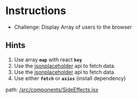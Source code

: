 # Instructions &nbsp;

- Challenge: Display Array of users to the browser

## **Hints**

1. Use array **`map`** with react **`key`**
2. Use the [jsonplaceholder](https://jsonplaceholder.typicode.com/users) api to fetch data.
3. Use the [jsonplaceholder](/controlled) api to fetch data.
4. Use either **`fetch`** or **`axios`** (install dependency)

path: [/src/components/SideEffects.jsx](/src/components/SideEffects.jsx)
